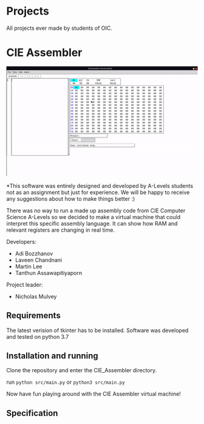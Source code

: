 # Projects
All projects ever made by students of OIC.

# CIE Assembler
![view](https://github.com/CompSci-OIC/Projects/blob/master/CIE_Assembler/images/view.gif?raw=true)

*This software was entirely designed and developed by A-Levels students not as an assignment but just for experience. We will be happy to receive any suggestions about how to make things better :)

There was no way to run a made up assembly code from CIE Computer Science A-Levels so we decided to make a virtual machine that could interpret this specific assembly language. It can show how RAM and relevant registers are changing in real time.

Developers:
* Adi Bozzhanov
* Laveen Chandnani
* Martin Lee
* Tanthun Assawapitiyaporn

Project leader:
* Nicholas Mulvey

## Requirements
The latest verision of tkinter has to be installed. Software was developed and tested on python 3.7

## Installation and running
Clone the repository and enter the CIE_Assembler directory.

run ```python src/main.py``` or ```python3 src/main.py```

Now have fun playing around with the CIE Assembler virtual machine!

## Specification
